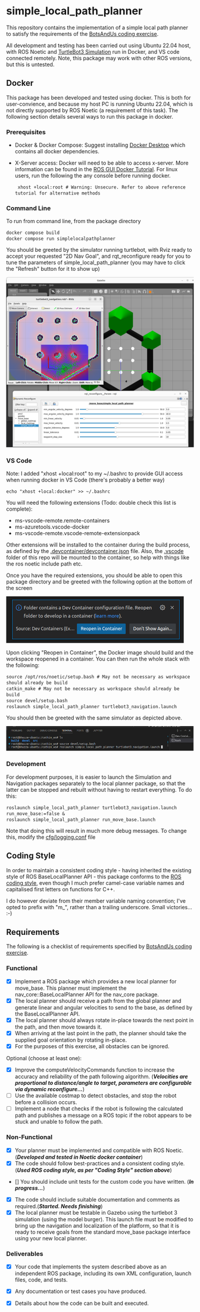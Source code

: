 # simple_local_path_planner

This repository contains the implementation of a simple local path planner to satisfy the requirements of the [BotsAndUs coding exercise](docs/Robotics_Engineer_Coding_Exercise_-_Google_Docs.pdf).

All development and testing has been carried out using Ubuntu 22.04 host, with ROS Noetic and [TurtleBot3 Simulation](https://emanual.robotis.com/docs/en/platform/turtlebot3/simulation/#virtual-navigation-with-turtlebot3) run in Docker, and VS code connected remotely. Note, this package may work with other ROS versions, but this is untested.

## Docker

This package has been developed and tested using docker. This is both for user-convience, and because my host PC is running Ubuntu 22.04, which is not directly supported by ROS Noetic (a requirement of this task). The following section details several ways to run this package in docker.

### Prerequisites
 - Docker & Docker Compose: Suggest installing [Docker Desktop](https://docs.docker.com/desktop/) which contains all docker dependencies.
 - X-Server access: Docker will need to be able to access x-server. More information can be found in the [ROS GUI Docker Tutorial](http://wiki.ros.org/docker/Tutorials/GUI). For linux users, run the following the any console before running docker. 

        xhost +local:root # Warning: Unsecure. Refer to above reference tutorial for alternative methods

### Command Line

To run from command line, from the package directory

    docker compose build
    docker compose run simplelocalpathplanner

You should be greeted by the simulator running turtlebot, with Rviz ready to accept your requested "2D Nav Goal", and rqt_reconfigure ready for you to tune the parameters of simple_local_path_planner (you may have to click the "Refresh" button for it to show up)

![docker_compose_run_simplelocalpathplanner.png](docs/images/docker_compose_run_simplelocalpathplanner.png)

### VS Code

Note: I added "xhost +local:root" to my ~/.bashrc to provide GUI access when running docker in VS Code (there's probably a better way)

    echo "xhost +local:docker" >> ~/.bashrc

You will need the following extensions (Todo: double check this list is complete):
 - ms-vscode-remote.remote-containers
 - ms-azuretools.vscode-docker
 - ms-vscode-remote.vscode-remote-extensionpack

Other extensions will be installed to the container during the build process, as defined by the [.devcontainer/devcontainer.json](.devcontainer/devcontainer.json) file. Also, the [.vscode](.vscode) folder of this repo will be mounted to the container, so help with things like the ros noetic include path etc.

Once you have the required extensions, you should be able to open this package directory and be greeted with the following option at the bottom of the screen

![reopen_in_container.png](docs/images/reopen_in_container.png)

Upon clicking "Reopen in Container", the Docker image should build and the workspace reopened in a container. You can then run the whole stack with the following:

    source /opt/ros/noetic/setup.bash # May not be necessary as workspace should already be build
    catkin_make # May not be necessary as workspace should already be build
    source devel/setup.bash 
    roslaunch simple_local_path_planner turtlebot3_navigation.launch

You should then be greeted with the same simulator as depicted above. 

![running_from_vscode.png](docs/images/running_from_vscode.png)

### Development

For development purposes, it is easier to launch the Simulation and Navigation packages separately to the local planner package, so that the latter can be stopped and rebuilt without having to restart everything. To do this:

    roslaunch simple_local_path_planner turtlebot3_navigation.launch run_move_base:=false &
    roslaunch simple_local_path_planner run_move_base.launch

Note that doing this will result in much more debug messages. To change this, modify the [cfg/logging.conf](cfg/logging.conf) file

## Coding Style

In order to maintain a consistent coding style - having inherited the existing style of ROS BaseLocalPlanner API - this package conforms to the [ROS coding style](http://wiki.ros.org/CppStyleGuide), even though I much prefer camel-case variable names and capitalised first letters on functions for C++. 

I do however deviate from their member variable naming convention; I've opted to prefix with "m_", rather than a trailing underscore. Small victories... :-)

## Requirements

The following is a checklist of requirements specified by [BotsAndUs coding exercise](docs/Robotics_Engineer_Coding_Exercise_-_Google_Docs.pdf).

### Functional

- [X] Implement a ROS package which provides a new local planner for move_base. This planner must implement the nav_core::BaseLocalPlanner API for the nav_core package.
- [X] The local planner should receive a path from the global planner and generate linear and angular velocities to send to the base, as defined by the BaseLocalPlanner API.
- [X] The local planner should always rotate in-place towards the next point in the path, and then move towards it.
- [X] When arriving at the last point in the path, the planner should take the supplied goal orientation by rotating in-place.
- [X] For the purposes of this exercise, all obstacles can be ignored.

Optional (choose at least one):
- [X] Improve the computeVelocityCommands function to increase the accuracy and reliability of the path following algorithm. (***Velocities are proportional to distance/angle to target, parameters are configurable via dynamic reconfigure...***)
- [ ] Use the available costmap to detect obstacles, and stop the robot before a collision occurs.
- [ ] Implement a node that checks if the robot is following the calculated path and publishes a message on a ROS topic if the robot appears to be stuck and unable to follow the path.

### Non-Functional
- [X] Your planner must be implemented and compatible with ROS Noetic.(***Developed and tested in Noetic docker container***)
- [X] The code should follow best-practices and a consistent coding style.(***Used ROS coding style, as per "Coding Style" section above***)
- [] You should include unit tests for the custom code you have written. (***In progress...***)
- [X] The code should include suitable documentation and comments as required.(***Started. Needs finishing***)
- [X] The local planner must be testable in Gazebo using the turtlebot 3 simulation (using the model burger). This launch file must be modified to bring up the navigation and localization of the platform, so that it is ready to receive goals from the standard move_base package interface using your new local planner.

### Deliverables
- [X] Your code that implements the system described above as an independent ROS package, including its own XML configuration, launch files, code, and tests.
- [X] Any documentation or test cases you have produced.
- [X] Details about how the code can be built and executed.


